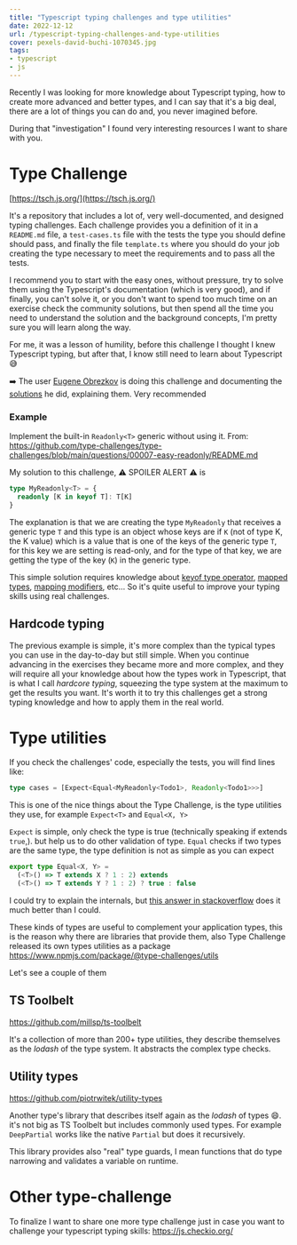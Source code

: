 ```yaml
---
title: "Typescript typing challenges and type utilities"
date: 2022-12-12
url: /typescript-typing-challenges-and-type-utilities
cover: pexels-david-buchi-1070345.jpg
tags:
- typescript
- js
---
```


Recently I was looking for more knowledge about Typescript typing, how to create more advanced and better types, and I can say that it's a big deal, there are a lot of things you can do and, you never imagined before. 

During that "investigation" I found very interesting resources I want to share with you.

# Type Challenge
[https://tsch.js.org/](https://tsch.js.org/)

It's a repository that includes a lot of, very well-documented, and designed typing challenges. Each challenge provides you a definition of it in a `README.md` file, a `test-cases.ts` file with the tests the type you should define should pass, and finally the file `template.ts` where you should do your job creating the type necessary to meet the requirements and to pass all the tests.

I recommend you to start with the easy ones, without pressure, try to solve them using the Typescript's documentation (which is very good), and if finally, you can't solve it, or you don't want to spend too much time on an exercise check the community solutions, but then spend all the time you need to understand the solution and the background concepts, I'm pretty sure you will learn along the way.

For me, it was a lesson of humility, before this challenge I thought I knew Typescript typing, but after that, I know still need to learn about Typescript :sweat_smile:

:arrow_right: The user [Eugene Obrezkov](https://github.com/ghaiklor) is doing this challenge and documenting the [solutions](https://ghaiklor.github.io/type-challenges-solutions/en/) he did, explaining them. Very recommended

### Example 
Implement the built-in `Readonly<T>` generic without using it. From: https://github.com/type-challenges/type-challenges/blob/main/questions/00007-easy-readonly/README.md

My solution to this challenge, :warning: SPOILER ALERT :warning: is

```typescript
type MyReadonly<T> = {
  readonly [K in keyof T]: T[K]
}
```

The explanation is that we are creating the type `MyReadonly` that receives a generic type `T` and this type is an object whose keys are if `K` (not of type K, the K value) which is a value that is one of the keys of the generic type `T`, for this key we are setting is read-only, and for the type of that key, we are getting the type of the key (`K`) in the generic type.

This simple solution requires knowledge about [keyof type operator](https://www.typescriptlang.org/docs/handbook/2/keyof-types.html), [mapped types](https://www.typescriptlang.org/docs/handbook/2/mapped-types.html), [mapping modifiers](https://www.typescriptlang.org/docs/handbook/2/mapped-types.html#mapping-modifiers), etc... So it's quite useful to improve your typing skills using real challenges.

## Hardcode typing
The previous example is simple, it's more complex than the typical types you can use in the day-to-day but still simple.
When you continue advancing in the exercises they became more and more complex, and they will require all your knowledge about how the types work in Typescript, that is what I call _hardcore typing_, squeezing the type system at the maximum to get the results you want. It's worth it to try this challenges get a strong typing knowledge and how to apply them in the real world.

# Type utilities
If you check the challenges' code, especially the tests, you will find lines like:
```typescript
type cases = [Expect<Equal<MyReadonly<Todo1>, Readonly<Todo1>>>]
```
This is one of the nice things about the Type Challenge, is the type utilities they use, for example `Expect<T>` and `Equal<X, Y>`

`Expect` is simple, only check the type is true (technically speaking if extends `true`,). but help us to do other validation of type.
`Equal` checks if two types are the same type, the type definition is not as simple as you can expect
```typescript
export type Equal<X, Y> =
  (<T>() => T extends X ? 1 : 2) extends
  (<T>() => T extends Y ? 1 : 2) ? true : false
```
I could try to explain the internals, but [this answer in stackoverflow](https://stackoverflow.com/a/68963796/4925419) does it much better than I could.

These kinds of types are useful to complement your application types, this is the reason why there are libraries that provide them, also Type Challenge released its own types utilities as a package https://www.npmjs.com/package/@type-challenges/utils 

Let's see a couple of them 

## TS Toolbelt 
https://github.com/millsp/ts-toolbelt

It's a collection of more than 200+ type utilities, they describe themselves as the _lodash_ of the type system. It abstracts the complex type checks.

## Utility types
https://github.com/piotrwitek/utility-types

Another type's library that describes itself again as the _lodash_ of types :smile:. it's not big as TS Toolbelt but includes commonly used types. For example `DeepPartial` works like the native `Partial` but does it recursively.

This library provides also "real" type guards, I mean functions that do type narrowing and validates a variable on runtime.

# Other type-challenge
To finalize I want to share one more type challenge just in case you want to challenge your typescript typing skills: https://js.checkio.org/
